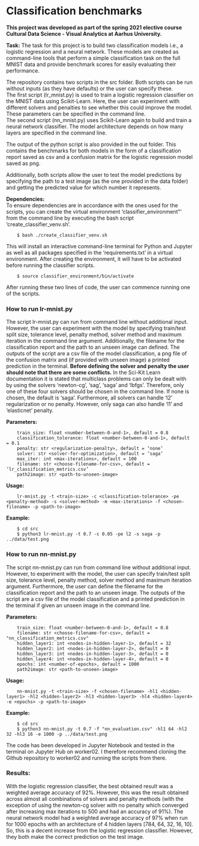 # Classification benchmarks
**This project was developed as part of the spring 2021 elective course Cultural Data Science - Visual Analytics at Aarhus University.**

__Task:__ The task for this project is to build two classification models i.e., a logistic regression and a neural network. 
These models are created as command-line tools that perform a simple classification task on the full MNIST data and provide benchmark scores for easily evaluating their performance. <br>

The repository contains two scripts in the src folder. Both scripts can be run without inputs (as they have defaults) or the user can specify these. <br>
The first script (lr_mnist.py) is used to train a logistic regression classifier on the MNIST data using Scikit-Learn. Here, the user can experiment with different solvers and penalties to see whether this could improve the model. These parameters can be specified in the command line. <br> 
The second script (nn_mnist.py) uses Scikit-Learn again to build and train a neural network classifier. The model architecture depends on how many layers are specified in the command line.<br> 

The output of the python script is also provided in the out folder. This contains the benchmarks for both models in the form of a classification report saved as csv and a confusion matrix for the logistic regression model saved as png.

Additionally, both scripts allow the user to test the model predictions by specifying the path to a test image (as the one provided in the data folder) and getting the predicted value for which number it represents.

__Dependencies:__ <br>
To ensure dependencies are in accordance with the ones used for the scripts, you can create the virtual environment ‘classifier_environment"’ from the command line by executing the bash script ‘create_classifier_venv.sh’. 
```
    $ bash ./create_classifier_venv.sh
```
This will install an interactive command-line terminal for Python and Jupyter as well as all packages specified in the ‘requirements.txt’ in a virtual environment. 
After creating the environment, it will have to be activated before running the classifier scripts.
```    
    $ source classifier_environment/bin/activate
```
After running these two lines of code, the user can commence running one of the scripts. <br>

### How to run lr-mnist.py <br>
The script lr-mnist.py can run from command line without additional input. 
However, the user can experiment with the model by specifying train/test split size, tolerance level, penalty method, solver method and maximum iteration in the command line argument. 
Additionally, the filename for the classification report and the path to an unseen image can defined. 
The outputs of the script are a csv file of the model classification, a png file of the confusion matrix and (if provided with unseen image) a printed prediction in the terminal.
**Before defining the solver and penalty the user should note that there are some conflicts.** 
In the Sci-Kit Learn documentation it is stated that multiclass problems can only be dealt with by using the solvers ‘newton-cg’, ‘sag’, ‘saga’ and ‘lbfgs’. 
Therefore, only one of these four solvers should be chosen in the command line. If none is chosen, the default is ‘saga’. 
Furthermore, all solvers can handle ‘l2’ regularization or no penalty. However, only saga can also handle ‘l1’ and ‘elasticnet’ penalty.

__Parameters:__ <br>
```
    train_size: float <number-between-0-and-1>, default = 0.8
    classification_tolerance: float <number-between-0-and-1>, default = 0.1
    penalty: str <regularization-penalty>, default = ‘none’
    solver: str <solver-for-optimization>, default = ‘saga’
    max_iter: int <max-iterations>, default = 100
    filename: str <choose-filename-for-csv>, default = ‘lr_classification_metrics.csv’ 
    path2image: str <path-to-unseen-image>

```
    
__Usage:__ <br>
```
    lr-mnist.py -t <train-size> -c <classification-tolerance> -pe <penalty-method> -s <solver-method> -m <max-iterations> -f <chosen-filename> -p <path-to-image>
```
    
__Example:__ <br>
```
    $ cd src
    $ python3 lr-mnist.py -t 0.7 -c 0.05 -pe l2 -s saga -p ../data/test.png

```


### How to run nn-mnist.py <br>

The script nn-mnist.py can run from command line without additional input. 
However, to experiment with the model, the user can specify train/test split size, tolerance level, penalty method, solver method and maximum iteration argument. 
Furthermore, the user can define the filename for the classification report and the path to an unseen image. 
The outputs of the script are a csv file of the model classification and a printed prediction in the terminal if given an unseen image in the command line.


__Parameters:__ <br>
```
    train_size: float <number-between-0-and-1>, default = 0.8
    filename: str <choose-filename-for-csv>, default = "nn_classification_metrics.csv"
    hidden_layer1: int <nodes-in-hidden-layer-1>, default = 32
    hidden_layer2: int <nodes-in-hidden-layer-2>, default = 0
    hidden_layer3: int <nodes-in-hidden-layer-3>, default = 0
    hidden_layer4: int <nodes-in-hidden-layer-4>, default = 0
    epochs: int <number-of-epochs>, default = 1000
    path2image: str <path-to-unseen-image>

```
    
__Usage:__ <br>
```
    nn-mnist.py -t <train-size> -f <chosen-filename> -hl1 <hidden-layer1> -hl2 <hidden-layer2> -hl3 <hidden-layer3> -hl4 <hidden-layer4> -e <epochs> -p <path-to-image>
```
    
__Example:__ <br>
```
    $ cd src
    $ python3 nn-mnist.py -t 0.7 -f "nn_evaluation.csv" -hl1 64 -hl2 32 -hl3 16 -e 1000 -p ../data/test.png

```

The code has been developed in Jupyter Notebook and tested in the terminal on Jupyter Hub on worker02. I therefore recommend cloning the Github repository to worker02 and running the scripts from there. 

### Results:
With the logistic regression classifier, the best obtained result was a weighted average accuracy of 92%. 
However, this was the result obtained across almost all combinations of solvers and penalty methods 
(with the exception of using the newton-cg solver with no penalty which converged after increasing max iterations to 500 and had an accuracy of 91%). 
The neural network model had a weighted average accuracy of 97% when run for 1000 epochs with an architecture of 4 hidden layers [784, 64, 32, 16, 10]. 
So, this is a decent increase from the logistic regression classifier. However, they both make the correct prediction on the test image. 



